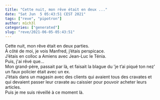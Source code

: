 ```yaml
---
title: "Cette nuit, mon rêve était en deux ..."
date: "Sat Jun  5 05:43:51 CEST 2021"
tags: ["reve", "pipotron"]
author: m1ch3l
categories: ["generated"]
slug: "reve/2021-06-05-05:43:51"
---
```


Cette nuit, mon rêve était en deux parties.<br>
À côté de moi, je vois Manfred, j’étais perspicace.<br>
J’étais en colloc a Amiens avec Jean-Luc le Ténia.<br>
Puis, j'ai rêvé que...<br>
Mon grand-père, passait par là, et faisait la blague du 'je t’ai piqué ton nez'<br>
un faux policier était avec un ex.<br>
J’étais dans un magasin avec des clients qui avaient tous des cravates et qui devaient passer leur cravate au caissier pour pouvoir acheter leurs articles.<br>
Puis je me suis réveillé à ce moment là.<br>
